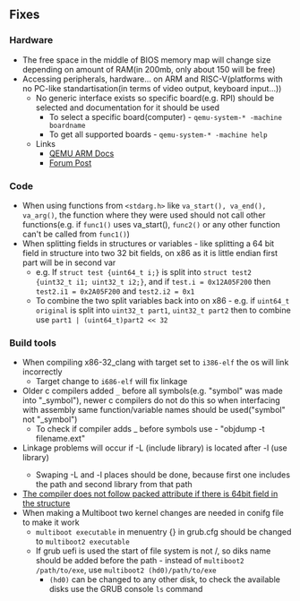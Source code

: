 ## Fixes
### Hardware
* The free space in the middle of BIOS memory map will change size depending on amount of RAM(in 200mb, only about 150 will be free)
* Accessing peripherals, hardware... on ARM and RISC-V(platforms with no PC-like standartisation(in terms of video output, keyboard input...))
	* No generic interface exists so specific board(e.g. RPI) should be selected and documentation for it should be used
		* To select a specific board(computer) - `qemu-system-* -machine boardname`
		* To get all supported boards - `qemu-system-* -machine help`
	* Links
		* [QEMU ARM Docs](https://wiki.qemu.org/Documentation/Platforms/ARM)
		* [Forum Post](https://stackoverflow.com/questions/20811203/how-can-i-output-to-vga-through-qemu-arm)

### Code
* When using functions from `<stdarg.h>` like `va_start(), va_end(), va_arg()`, the function where they were used should not call other functions(e.g. if `func1()` uses va_start(), `func2()` or any other function can't be called from `func1()`)
* When splitting fields in structures or variables - like splitting a 64 bit field in structure into two 32 bit fields, on x86 as it is little endian first part will be in second var
	- e.g. If `struct test {uint64_t i;}` is split into `struct test2 {uint32_t i1; uint32_t i2;}`, and if `test.i = 0x12A05F200` then `test2.i1 = 0x2A05F200` and `test2.i2 = 0x1`
	- To combine the two split variables back into on x86 - e.g. if `uint64_t original` is split into `uint32_t part1`, `uint32_t part2` then to combine use `part1 | (uint64_t)part2 << 32`

### Build tools
* When compiling x86-32_clang with target set to `i386-elf` the os will link incorrectly
	* Target change to `i686-elf` will fix linkage
* Older c compilers added `_` before all symbols(e.g. "symbol" was made into "_symbol"), newer c compilers do not do this so when interfacing with assembly same function/variable names should be used("symbol" not "_symbol")
	* To check if compiler adds _ before symbols use - "objdump -t filename.ext"
* Linkage problems will occur if -L <lib>(include library) is located after -l <lib>(use library)
	* Swaping -L and -l places should be done, because first one includes the path and second library from that path
* [The compiler does not follow packed attribute if there is 64bit field in the structure](https://forum.osdev.org/viewtopic.php?t=30318)
* When making a Multiboot two kernel changes are needed in conifg file to make it work
	* `multiboot executable` in menuentry {} in grub.cfg should be changed to `multiboot2 executable`
	* If grub uefi is used the start of file system is not /, so diks name should be added before the path - instead of `multiboot2 /path/to/exe`, use `multiboot2 (hd0)/path/to/exe`
		* `(hd0)` can be changed to any other disk, to check the available disks use the GRUB console `ls` command
